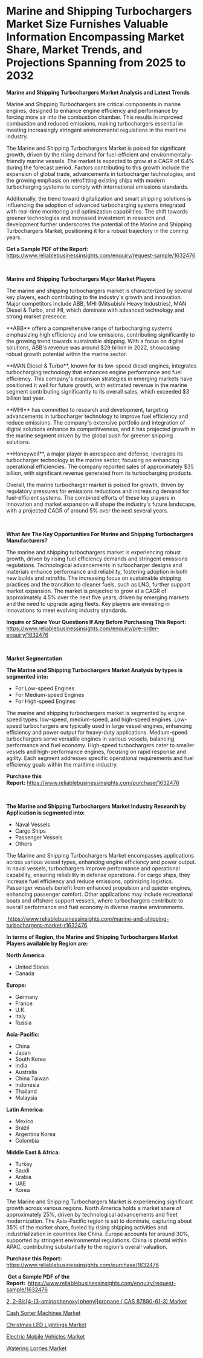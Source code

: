<p><h1>Marine and Shipping Turbochargers Market Size Furnishes Valuable Information Encompassing Market Share, Market Trends, and Projections Spanning from 2025 to 2032</h1></p><p><strong>Marine and Shipping Turbochargers Market Analysis and Latest Trends</strong></p>
<p><p>Marine and Shipping Turbochargers are critical components in marine engines, designed to enhance engine efficiency and performance by forcing more air into the combustion chamber. This results in improved combustion and reduced emissions, making turbochargers essential in meeting increasingly stringent environmental regulations in the maritime industry.</p><p>The Marine and Shipping Turbochargers Market is poised for significant growth, driven by the rising demand for fuel-efficient and environmentally-friendly marine vessels. The market is expected to grow at a CAGR of 6.4% during the forecast period. Factors contributing to this growth include the expansion of global trade, advancements in turbocharger technologies, and the growing emphasis on retrofitting existing ships with modern turbocharging systems to comply with international emissions standards.</p><p>Additionally, the trend toward digitalization and smart shipping solutions is influencing the adoption of advanced turbocharging systems integrated with real-time monitoring and optimization capabilities. The shift towards greener technologies and increased investment in research and development further underscores the potential of the Marine and Shipping Turbochargers Market, positioning it for a robust trajectory in the coming years.</p></p>
<p><strong>Get a Sample PDF of the Report:&nbsp;</strong> <a href="https://www.reliablebusinessinsights.com/enquiry/request-sample/1632476?utm_campaign=75&utm_medium=2&utm_source=Github&utm_content=ia&utm_term=29032025&utm_id=marine-and-shipping-turbochargers">https://www.reliablebusinessinsights.com/enquiry/request-sample/1632476</a></p>
<p>&nbsp;</p>
<p><strong>Marine and Shipping Turbochargers Major Market Players</strong></p>
<p><p>The marine and shipping turbochargers market is characterized by several key players, each contributing to the industry's growth and innovation. Major competitors include ABB, MHI (Mitsubishi Heavy Industries), MAN Diesel & Turbo, and IHI, which dominate with advanced technology and strong market presence. </p><p>**ABB** offers a comprehensive range of turbocharging systems emphasizing high efficiency and low emissions, contributing significantly to the growing trend towards sustainable shipping. With a focus on digital solutions, ABB's revenue was around $29 billion in 2022, showcasing robust growth potential within the marine sector.</p><p>**MAN Diesel & Turbo**, known for its low-speed diesel engines, integrates turbocharging technology that enhances engine performance and fuel efficiency. This company's expansion strategies in emerging markets have positioned it well for future growth, with estimated revenue in the marine segment contributing significantly to its overall sales, which exceeded $3 billion last year.</p><p>**MHI** has committed to research and development, targeting advancements in turbocharger technology to improve fuel efficiency and reduce emissions. The company's extensive portfolio and integration of digital solutions enhance its competitiveness, and it has projected growth in the marine segment driven by the global push for greener shipping solutions.</p><p>**Honeywell**, a major player in aerospace and defense, leverages its turbocharger technology in the marine sector, focusing on enhancing operational efficiencies. The company reported sales of approximately $35 billion, with significant revenue generated from its turbocharging products.</p><p>Overall, the marine turbocharger market is poised for growth, driven by regulatory pressures for emissions reductions and increasing demand for fuel-efficient systems. The combined efforts of these key players in innovation and market expansion will shape the industry's future landscape, with a projected CAGR of around 5% over the next several years.</p></p>
<p>&nbsp;</p>
<p><strong>What Are The Key Opportunities For Marine and Shipping Turbochargers Manufacturers?</strong></p>
<p><p>The marine and shipping turbochargers market is experiencing robust growth, driven by rising fuel efficiency demands and stringent emissions regulations. Technological advancements in turbocharger designs and materials enhance performance and reliability, fostering adoption in both new builds and retrofits. The increasing focus on sustainable shipping practices and the transition to cleaner fuels, such as LNG, further support market expansion. The market is projected to grow at a CAGR of approximately 4.5% over the next five years, driven by emerging markets and the need to upgrade aging fleets. Key players are investing in innovations to meet evolving industry standards.</p></p>
<p><strong>Inquire or Share Your Questions If Any Before Purchasing This Report:</strong> <a href="https://www.reliablebusinessinsights.com/enquiry/pre-order-enquiry/1632476?utm_campaign=75&utm_medium=2&utm_source=Github&utm_content=ia&utm_term=29032025&utm_id=marine-and-shipping-turbochargers">https://www.reliablebusinessinsights.com/enquiry/pre-order-enquiry/1632476</a></p>
<p>&nbsp;</p>
<p><strong>Market Segmentation</strong></p>
<p><strong>The Marine and Shipping Turbochargers Market Analysis by types is segmented into:</strong></p>
<p><ul><li>For Low-speed Engines</li><li>For Medium-speed Engines</li><li>For High-speed Engines</li></ul></p>
<p><p>The marine and shipping turbochargers market is segmented by engine speed types: low-speed, medium-speed, and high-speed engines. Low-speed turbochargers are typically used in large vessel engines, enhancing efficiency and power output for heavy-duty applications. Medium-speed turbochargers serve versatile engines in various vessels, balancing performance and fuel economy. High-speed turbochargers cater to smaller vessels and high-performance engines, focusing on rapid response and agility. Each segment addresses specific operational requirements and fuel efficiency goals within the maritime industry.</p></p>
<p><strong>Purchase this Report:&nbsp;</strong><a href="https://www.reliablebusinessinsights.com/purchase/1632476?utm_campaign=75&utm_medium=2&utm_source=Github&utm_content=ia&utm_term=29032025&utm_id=marine-and-shipping-turbochargers">https://www.reliablebusinessinsights.com/purchase/1632476</a></p>
<p>&nbsp;</p>
<p><strong>The Marine and Shipping Turbochargers Market Industry Research by Application is segmented into:</strong></p>
<p><ul><li>Naval Vessels</li><li>Cargo Ships</li><li>Passenger Vessels</li><li>Others</li></ul></p>
<p><p>The Marine and Shipping Turbochargers Market encompasses applications across various vessel types, enhancing engine efficiency and power output. In naval vessels, turbochargers improve performance and operational capability, ensuring reliability in defense operations. For cargo ships, they increase fuel efficiency and reduce emissions, optimizing logistics. Passenger vessels benefit from enhanced propulsion and quieter engines, enhancing passenger comfort. Other applications may include recreational boats and offshore support vessels, where turbochargers contribute to overall performance and fuel economy in diverse marine environments.</p></p>
<p><a href="https://www.reliablebusinessinsights.com/marine-and-shipping-turbochargers-market-r1632476?utm_campaign=75&utm_medium=2&utm_source=Github&utm_content=ia&utm_term=29032025&utm_id=marine-and-shipping-turbochargers">&nbsp;https://www.reliablebusinessinsights.com/marine-and-shipping-turbochargers-market-r1632476</a></p>
<p><strong>In terms of Region, the Marine and Shipping Turbochargers Market Players available by Region are:</strong></p>
<p>
    <p> <strong> North America: </strong>
        <ul>
            <li>United States</li>
            <li>Canada</li>
        </ul>
        </p> 
    <p> <strong> Europe: </strong>
        <ul>
            <li>Germany</li>
            <li>France</li>
            <li>U.K.</li>
            <li>Italy</li>
            <li>Russia</li>
        </ul>
        </p> 
    <p> <strong> Asia-Pacific: </strong>
        <ul>
            <li>China</li>
            <li>Japan</li>
            <li>South Korea</li>
            <li>India</li>
            <li>Australia</li>
            <li>China Taiwan</li>
            <li>Indonesia</li>
            <li>Thailand</li>
            <li>Malaysia</li>
        </ul>
        </p> 
    <p> <strong> Latin America: </strong>
        <ul>
            <li>Mexico</li>
            <li>Brazil</li>
            <li>Argentina Korea</li>
            <li>Colombia</li>
        </ul>
        </p> 
    <p> <strong> Middle East & Africa: </strong>
        <ul>
            <li>Turkey</li>
            <li>Saudi</li>
            <li>Arabia</li>
            <li>UAE</li>
            <li>Korea</li>
        </ul>
    </p>
    </p>
<p><p>The Marine and Shipping Turbochargers Market is experiencing significant growth across various regions. North America holds a market share of approximately 25%, driven by technological advancements and fleet modernization. The Asia-Pacific region is set to dominate, capturing about 35% of the market share, fueled by rising shipping activities and industrialization in countries like China. Europe accounts for around 30%, supported by stringent environmental regulations. China is pivotal within APAC, contributing substantially to the region's overall valuation.</p></p>
<p><strong>Purchase this Report: </strong><a href="https://www.reliablebusinessinsights.com/purchase/1632476?utm_campaign=75&utm_medium=2&utm_source=Github&utm_content=ia&utm_term=29032025&utm_id=marine-and-shipping-turbochargers">https://www.reliablebusinessinsights.com/purchase/1632476</a></p>
<p>&nbsp;<strong>Get a Sample PDF of the Report:&nbsp;&nbsp;</strong><a href="https://www.reliablebusinessinsights.com/enquiry/request-sample/1632476?utm_campaign=75&utm_medium=2&utm_source=Github&utm_content=ia&utm_term=29032025&utm_id=marine-and-shipping-turbochargers">https://www.reliablebusinessinsights.com/enquiry/request-sample/1632476</a></p>
<p><strong></strong></p>
<p><p><a href="https://github.com/trossdushi7u/Market-Research-Report-List-1/blob/main/2-2-bis4-3-aminophenoxyphenylpropane-cas-87880-61-3-market.md?utm_campaign=75&utm_medium=2&utm_source=Github&utm_content=ia&utm_term=29032025&utm_id=marine-and-shipping-turbochargers">2, 2-Bis[4-(3-aminophenoxy)phenyl]propane ( CAS 87880-61-3) Market</a></p><p><a href="https://github.com/gavalegeyndt26/Market-Research-Report-List-1/blob/main/cash-sorter-machines-market.md?utm_campaign=75&utm_medium=2&utm_source=Github&utm_content=ia&utm_term=29032025&utm_id=marine-and-shipping-turbochargers">Cash Sorter Machines Market</a></p><p><a href="https://github.com/abuegalawixo/Market-Research-Report-List-1/blob/main/christmas-led-lightings-market.md?utm_campaign=75&utm_medium=2&utm_source=Github&utm_content=ia&utm_term=29032025&utm_id=marine-and-shipping-turbochargers">Christmas LED Lightings Market</a></p><p><a href="https://github.com/boonegoicks7/Market-Research-Report-List-1/blob/main/electric-mobile-vehicles-market.md?utm_campaign=75&utm_medium=2&utm_source=Github&utm_content=ia&utm_term=29032025&utm_id=marine-and-shipping-turbochargers">Electric Mobile Vehicles Market</a></p><p><a href="https://github.com/cernkomlkawi/Market-Research-Report-List-1/blob/main/watering-lorries-market.md?utm_campaign=75&utm_medium=2&utm_source=Github&utm_content=ia&utm_term=29032025&utm_id=marine-and-shipping-turbochargers">Watering Lorries Market</a></p></p>